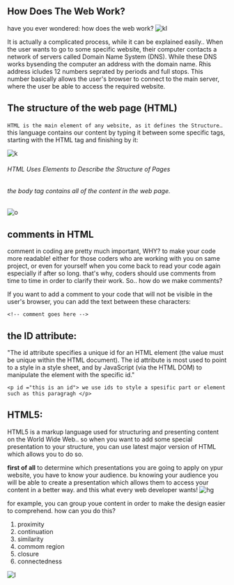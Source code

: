 ## How Does The Web Work?
 
have you ever wondered: how does the web work?
![kl](https://www.immuniweb.com/images/blog/web-security-mistakes-cost-millions-dollars.jpg)

It is actually a complicated process, while it can be explained easily..
When the user wants to go to some specific website, their computer contacts a
network of servers called Domain Name System (DNS). While these DNS works bysending the computer an address with the domain name. Rhis address icludes 12 numbers seprated by periods and full stops. This number basically allows the user's browser to connect to the main server, where the user be able to access the required website.

## The structure of the web page (HTML)
`HTML is the main element of any website, as it defines the Structure`..
this language contains our content by typing it between some specific tags, starting with the HTML tag and finishing by it:

![k](https://miro.medium.com/max/498/1*5gJzummAqpBDGATo0fjU6Q.jpeg)

###### HTML Uses Elements to Describe the Structure of Pages
###### the body tag contains all of the content in the web page.

![o](https://www.webdevelopersnotes.com/wp-content/uploads/the-body-tag-attributes.png)


## comments in HTML
comment in coding are pretty much important, WHY?
to make your code more readable! either for those coders who are working with you on same project, or even for yourself when you come back to read your code again especially if after so long. that's why, coders should use comments from time to time in order to clarify their work.
So.. how do we make comments?

If you want to add a comment to your code that will not be visible in the user's browser, you
can add the text between these characters:

`<!-- comment goes here -->`


## the ID attribute:
"The id attribute specifies a unique id for an HTML element (the value must be unique within the HTML document).
The id attribute is most used to point to a style in a style sheet, and by JavaScript (via the HTML DOM) to manipulate the element with the specific id."

`<p id ="this is an id"> we use ids to style a spesific part or element such as this paragragh </p>`

## HTML5:
HTML5 is a markup language used for structuring and presenting content on the World Wide Web..
so when you want to add some special presentation to your structure, you can use latest major version of HTML which allows you to do so.


**first of all**
to determine which presentations you are going to apply on ypur website, you have to know your audience. bu knowing your audience you will be able to create a presentation which allows them to access your content in a better way. and this what every web developer wants!
![hg](https://www.tutorialrepublic.com/lib/images/html-illustration.png)

for example, you can group youe content in order to make the design easier to comprehend. how can you do this?
1. proximity
2. continuation
3. similarity
4. commom region
5. closure
6. connectedness

![l](https://www.webdesignerdepot.com/cdn-origin/uploads4/gestalt-ux-principles/gestaltens.jpg)
